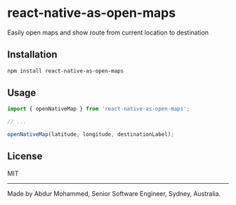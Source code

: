 # react-native-as-open-maps

Easily open maps and show route from current location to destination

## Installation

```sh
npm install react-native-as-open-maps
```

## Usage

```js
import { openNativeMap } from 'react-native-as-open-maps';

// ...

openNativeMap(latitude, longitude, destinationLabel);
```

## License

MIT

---

Made by Abdur Mohammed, Senior Software Engineer, Sydney, Australia.
